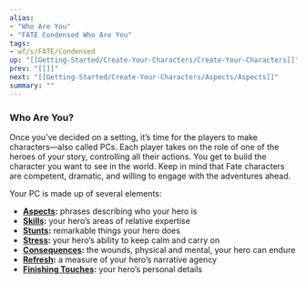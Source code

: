```yaml
---
alias:
- "Who Are You"
- "FATE Condensed Who Are You"
tags:
- wf/s/FATE/Condensed
up: "[[Getting-Started/Create-Your-Characters/Create-Your-Characters]]"
prev: "[[]]"
next: "[[Getting-Started/Create-Your-Characters/Aspects/Aspects]]"
summary: ""
---
```

### Who Are You?

Once you’ve decided on a setting, it’s time for the players to make characters—also called PCs. Each player takes on the role of one of the heroes of your story, controlling all their actions. You get to build the character you want to see in the world. Keep in mind that Fate characters are competent, dramatic, and willing to engage with the adventures ahead.

Your PC is made up of several elements:

- **[Aspects](../Aspects/Aspects.md):** phrases describing who your hero is
- **[Skills](../Skills/Skills.md):** your hero’s areas of relative expertise
- **[Stunts](../Stunts/Stunts.md):** remarkable things your hero does
- **[Stress](../Stress-and-Consequences/Stress-and-Consequences.md):** your hero’s ability to keep calm and carry on
- **[Consequences](../Stress-and-Consequences/Stress-and-Consequences.md):** the wounds, physical and mental, your hero can endure
- **[Refresh](../Refresh/Refresh.md):** a measure of your hero’s narrative agency
- **[Finishing Touches](../Finishing-Touches/Finishing-Touches.md):** your hero’s personal details